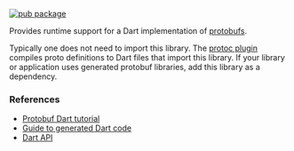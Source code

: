 [![pub package](https://img.shields.io/pub/v/protobuf.svg)](https://pub.dev/packages/protobuf)

Provides runtime support for a Dart implementation of [protobufs][1].

Typically one does not need to import this library. The [protoc plugin][2]
compiles proto definitions to Dart files that import this library. If your
library or application uses generated protobuf libraries, add this library as a
dependency.

[1]: https://developers.google.com/protocol-buffers
[2]: https://pub.dev/packages/protoc_plugin

### References

* [Protobuf Dart tutorial](https://developers.google.com/protocol-buffers/docs/darttutorial)
* [Guide to generated Dart code](https://developers.google.com/protocol-buffers/docs/reference/dart-generated)
* [Dart API](https://pub.dev/documentation/protobuf/latest/protobuf/protobuf-library.html)
